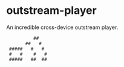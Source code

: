 # outstream-player
An incredible cross-device outstream player.

              ##
           ##   #
     #####   #   #
     #   #    #   #
     #####   ##  ## 

